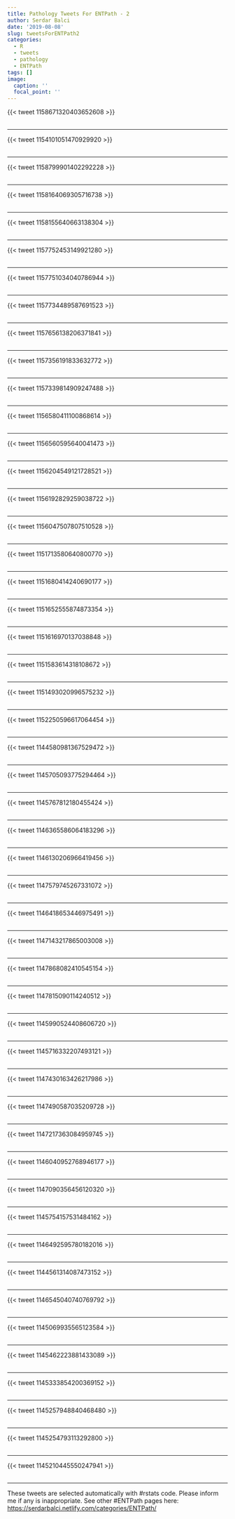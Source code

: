 ```yaml
---
title: Pathology Tweets For ENTPath - 2
author: Serdar Balci
date: '2019-08-08'
slug: tweetsForENTPath2
categories:
  - R
  - tweets
  - pathology
  - ENTPath
tags: []
image:
  caption: ''
  focal_point: ''
---
```



{{< tweet 1158671320403652608 >}}
<br>
<br>
<hr>
{{< tweet 1154101051470929920 >}}
<br>
<br>
<hr>
{{< tweet 1158799901402292228 >}}
<br>
<br>
<hr>
{{< tweet 1158164069305716738 >}}
<br>
<br>
<hr>
{{< tweet 1158155640663138304 >}}
<br>
<br>
<hr>
{{< tweet 1157752453149921280 >}}
<br>
<br>
<hr>
{{< tweet 1157751034040786944 >}}
<br>
<br>
<hr>
{{< tweet 1157734489587691523 >}}
<br>
<br>
<hr>
{{< tweet 1157656138206371841 >}}
<br>
<br>
<hr>
{{< tweet 1157356191833632772 >}}
<br>
<br>
<hr>
{{< tweet 1157339814909247488 >}}
<br>
<br>
<hr>
{{< tweet 1156580411100868614 >}}
<br>
<br>
<hr>
{{< tweet 1156560595640041473 >}}
<br>
<br>
<hr>
{{< tweet 1156204549121728521 >}}
<br>
<br>
<hr>
{{< tweet 1156192829259038722 >}}
<br>
<br>
<hr>
{{< tweet 1156047507807510528 >}}
<br>
<br>
<hr>
{{< tweet 1151713580640800770 >}}
<br>
<br>
<hr>
{{< tweet 1151680414240690177 >}}
<br>
<br>
<hr>
{{< tweet 1151652555874873354 >}}
<br>
<br>
<hr>
{{< tweet 1151616970137038848 >}}
<br>
<br>
<hr>
{{< tweet 1151583614318108672 >}}
<br>
<br>
<hr>
{{< tweet 1151493020996575232 >}}
<br>
<br>
<hr>
{{< tweet 1152250596617064454 >}}
<br>
<br>
<hr>
{{< tweet 1144580981367529472 >}}
<br>
<br>
<hr>
{{< tweet 1145705093775294464 >}}
<br>
<br>
<hr>
{{< tweet 1145767812180455424 >}}
<br>
<br>
<hr>
{{< tweet 1146365586064183296 >}}
<br>
<br>
<hr>
{{< tweet 1146130206966419456 >}}
<br>
<br>
<hr>
{{< tweet 1147579745267331072 >}}
<br>
<br>
<hr>
{{< tweet 1146418653446975491 >}}
<br>
<br>
<hr>
{{< tweet 1147143217865003008 >}}
<br>
<br>
<hr>
{{< tweet 1147868082410545154 >}}
<br>
<br>
<hr>
{{< tweet 1147815090114240512 >}}
<br>
<br>
<hr>
{{< tweet 1145990524408606720 >}}
<br>
<br>
<hr>
{{< tweet 1145716332207493121 >}}
<br>
<br>
<hr>
{{< tweet 1147430163426217986 >}}
<br>
<br>
<hr>
{{< tweet 1147490587035209728 >}}
<br>
<br>
<hr>
{{< tweet 1147217363084959745 >}}
<br>
<br>
<hr>
{{< tweet 1146040952768946177 >}}
<br>
<br>
<hr>
{{< tweet 1147090356456120320 >}}
<br>
<br>
<hr>
{{< tweet 1145754157531484162 >}}
<br>
<br>
<hr>
{{< tweet 1146492595780182016 >}}
<br>
<br>
<hr>
{{< tweet 1144561314087473152 >}}
<br>
<br>
<hr>
{{< tweet 1146545040740769792 >}}
<br>
<br>
<hr>
{{< tweet 1145069935565123584 >}}
<br>
<br>
<hr>
{{< tweet 1145462223881433089 >}}
<br>
<br>
<hr>
{{< tweet 1145333854200369152 >}}
<br>
<br>
<hr>
{{< tweet 1145257948840468480 >}}
<br>
<br>
<hr>
{{< tweet 1145254793113292800 >}}
<br>
<br>
<hr>
{{< tweet 1145210445550247941 >}}
<br>
<br>
<hr>


These tweets are selected automatically with #rstats code. Please inform me if any is inappropriate.
See other #ENTPath pages here: https://serdarbalci.netlify.com/categories/ENTPath/
